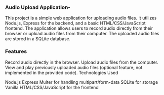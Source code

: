 ### Audio Upload Application- 


This project is a simple web application for uploading audio files. It utilizes Node.js, Express for the backend, and a basic HTML/CSS/JavaScript frontend. The application allows users to record audio directly from their browser or upload audio files from their computer. The uploaded audio files are stored in a SQLite database.

### Features

Record audio directly in the browser.
Upload audio files from the computer.
View and play previously uploaded audio files (optional feature, not implemented in the provided code).
Technologies Used

Node.js
Express
Multer for handling multipart/form-data
SQLite for storage
Vanilla HTML/CSS/JavaScript for the frontend
